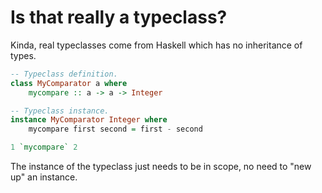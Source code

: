 Is that really a typeclass?
===========================

Kinda, real typeclasses come from Haskell which has no inheritance of types.

```haskell
-- Typeclass definition.
class MyComparator a where
    mycompare :: a -> a -> Integer

-- Typeclass instance.
instance MyComparator Integer where  
    mycompare first second = first - second

1 `mycompare` 2
```

The instance of the typeclass just needs to be in scope, no need to "new up" an instance.

